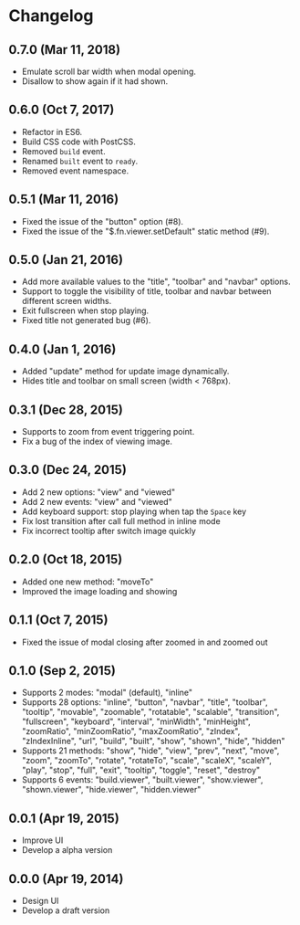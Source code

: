 # Changelog

## 0.7.0 (Mar 11, 2018)

- Emulate scroll bar width when modal opening.
- Disallow to show again if it had shown.

## 0.6.0 (Oct 7, 2017)

- Refactor in ES6.
- Build CSS code with PostCSS.
- Removed `build` event.
- Renamed `built` event to `ready`.
- Removed event namespace.

## 0.5.1 (Mar 11, 2016)

- Fixed the issue of the "button" option (#8).
- Fixed the issue of the "$.fn.viewer.setDefault" static method (#9).

## 0.5.0 (Jan 21, 2016)

- Add more available values to the "title", "toolbar" and "navbar" options.
- Support to toggle the visibility of title, toolbar and navbar between different screen widths.
- Exit fullscreen when stop playing.
- Fixed title not generated bug (#6).

## 0.4.0 (Jan 1, 2016)

- Added "update" method for update image dynamically.
- Hides title and toolbar on small screen (width < 768px).

## 0.3.1 (Dec 28, 2015)

- Supports to zoom from event triggering point.
- Fix a bug of the index of viewing image.

## 0.3.0 (Dec 24, 2015)

- Add 2 new options: "view" and "viewed"
- Add 2 new events: "view" and "viewed"
- Add keyboard support: stop playing when tap the `Space` key
- Fix lost transition after call full method in inline mode
- Fix incorrect tooltip after switch image quickly

## 0.2.0 (Oct 18, 2015)

- Added one new method: "moveTo"
- Improved the image loading and showing

## 0.1.1 (Oct 7, 2015)

- Fixed the issue of modal closing after zoomed in and zoomed out

## 0.1.0 (Sep 2, 2015)

- Supports 2 modes: "modal" (default), "inline"
- Supports 28 options: "inline", "button", "navbar", "title", "toolbar", "tooltip", "movable", "zoomable", "rotatable", "scalable", "transition", "fullscreen", "keyboard", "interval", "minWidth", "minHeight", "zoomRatio", "minZoomRatio", "maxZoomRatio", "zIndex", "zIndexInline", "url", "build", "built", "show", "shown", "hide", "hidden"
- Supports 21 methods: "show", "hide", "view", "prev", "next", "move", "zoom", "zoomTo", "rotate", "rotateTo", "scale", "scaleX", "scaleY", "play", "stop", "full", "exit", "tooltip", "toggle", "reset", "destroy"
- Supports 6 events: "build.viewer", "built.viewer", "show.viewer", "shown.viewer", "hide.viewer", "hidden.viewer"

## 0.0.1 (Apr 19, 2015)

- Improve UI
- Develop a alpha version

## 0.0.0 (Apr 19, 2014)

- Design UI
- Develop a draft version
